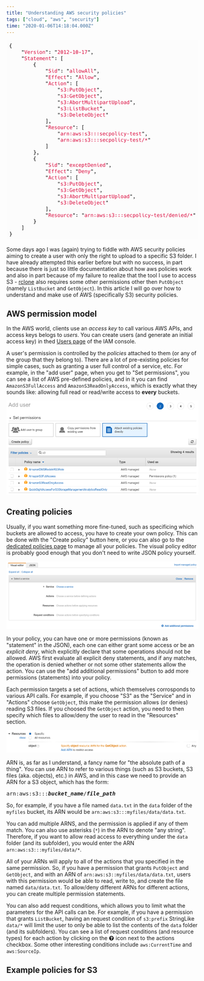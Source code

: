 ```yaml
---
title: "Understanding AWS security policies"
tags: ["cloud", "aws", "security"]
time: "2020-01-06T14:18:04.000Z"
---
```


![cover](policy_json_screenshot.svg)

Some days ago I was (again) trying to fiddle with AWS security policies aiming to create a user with only the right to upload to a specific S3 folder. I have already attempted this earlier before but with no success, in part because there is just so little documentation about how aws policies work and also in part because of my failure to realize that the tool I use to access S3 - [rclone](https://rclone.org/) also requires some other permissions other then `PutObject` (namely `ListBucket` and `GetObject`). In this article I will go over how to understand and make use of AWS (specifically S3) security policies.

## AWS permission model

In the AWS world, clients use an *access key* to call various AWS APIs, and access keys belogs to *users*. You can create users (and generate an initial access key) in thed [Users page](https://console.aws.amazon.com/iam/home#/users) of the IAM console.

A user's permission is controlled by the *policies* attached to them (or any of the group that they belong to). There are a lot of pre-existing policies for simple cases, such as granting a user full control of a service, etc. For example, in the "add user" page, when you get to "Set permissions", you can see a list of AWS pre-defined policies, and in it you can find `AmazonS3FullAccess` and `AmazonS3ReadOnlyAccess`, which is exactly what they sounds like: allowing full read or read/write access to **every** buckets.

![A screenshot showing the policies displayed under the "Set permissions" tab, with a search filter of "S3". The policies displayed are: AmazonDMSRedshiftS3Role, AmazonS3FullAccess, AmazonS3ReadOnlyAccess and QuickSightAccessForS3StorageManagementAnalyticsReadOnly, all of which are with type AWS managed.](add_user_set_permissions_s3_policies.png)

## Creating policies

Usually, if you want something more fine-tuned, such as specificing which buckets are allowed to access, you have to create your own policy. This can be done with the "Create policy" button here, or you can also go to the [dedicated policies page](https://console.aws.amazon.com/iam/home#/policies) to manage all your policies. The visual policy editor is probably good enough that you don't need to write JSON policy yourself.

![A screenshot of the initial state of the visual policy editor, with no permissions entered.](policy_visual_editor_empty.png)

In your policy, you can have one or more permissions (known as "statement" in the JSON), each one can either grant some access or be an *explicit deny*, which explicitly declare that some operations should not be allowed. AWS first evaluate all explicit deny statements, and if any matches, the operation is denied whether or not some other statements allow the action. You can use the "add additional permissions" button to add more permissions (statements) into your policy.

Each permission targets a set of actions, which themselves corrosponds to various API calls. For example, if you choose "S3" as the "Service" and in "Actions" choose `GetObject`, this make the permission allows (or denies) reading S3 files. If you choosed the `GetObject` action, you need to then specify which files to allow/deny the user to read in the "Resources" section.

![A screenshot of the "resource" section for a newly created permission statement with action "GetObject". It reads: object: Specify object resource ARN for the GetObject action.](policy_visual_editor_permission_resources_tab.png)

ARN is, as far as I understand, a fancy name for "the absolute path of a thing". You can use ARN to refer to various things (such as S3 buckets, S3 files (aka. objects), etc.) in AWS, and in this case we need to provide an ARN for a S3 object, which has the form:

<pre>
arn:aws:s3:::<b><i>bucket_name</i></b>/<b><i>file_path</i></b>
</pre>

So, for example, if you have a file named `data.txt` in the `data` folder of the  `myfiles` bucket, its ARN would be `arn:aws:s3:::myfiles/data/data.txt`.

You can add multiple ARNS, and the permission is applied if any of them match. You can also use asterisks (`*`) in the ARN to denote "any string". Therefore, if you want to allow read access to everything under the `data` folder (and its subfolder), you would enter the ARN `arn:aws:s3:::myfiles/data/*`.

All of your ARNs will apply to all of the actions that you specified in the same permission. So, if you have a permission that grants `PutObject` and `GetObject`, and with an ARN of `arn:aws:s3::myfiles/data/data.txt`, users with this permission would be able to read, write to, and create the file named `data/data.txt`. To allow/deny different ARNs for different actions, you can create multiple permission statements.

You can also add request conditions, which allows you to limit what the parameters for the API calls can be. For example, if you have a permission that grants `ListBucket`, having an request condition of `s3:prefix` StringLike `data/*` will limit the user to only be able to list the contents of the `data` folder (and its subfolders). You can see a list of request conditions (and resource types) for each action by clicking on the
<svg style="vertical-align: center; transform: translateY(2px);" width="1em" height="1em" viewBox="0 0 1792 1792" xmlns="http://www.w3.org/2000/svg">
    <path d="M1024 1376v-192q0-14-9-23t-23-9h-192q-14 0-23 9t-9 23v192q0 14 9 23t23 9h192q14 0 23-9t9-23zm256-672q0-88-55.5-163t-138.5-116-170-41q-243 0-371 213-15 24 8 42l132 100q7 6 19 6 16 0 25-12 53-68 86-92 34-24 86-24 48 0 85.5 26t37.5 59q0 38-20 61t-68 45q-63 28-115.5 86.5t-52.5 125.5v36q0 14 9 23t23 9h192q14 0 23-9t9-23q0-19 21.5-49.5t54.5-49.5q32-18 49-28.5t46-35 44.5-48 28-60.5 12.5-81zm384 192q0 209-103 385.5t-279.5 279.5-385.5 103-385.5-103-279.5-279.5-103-385.5 103-385.5 279.5-279.5 385.5-103 385.5 103 279.5 279.5 103 385.5z" style="fill: currentColor; stroke: none;"></path>
</svg>
icon next to the actions checkbox. Some other interesting conditions include `aws:CurrentTime` and `aws:SourceIp`.

## Example policies for S3
